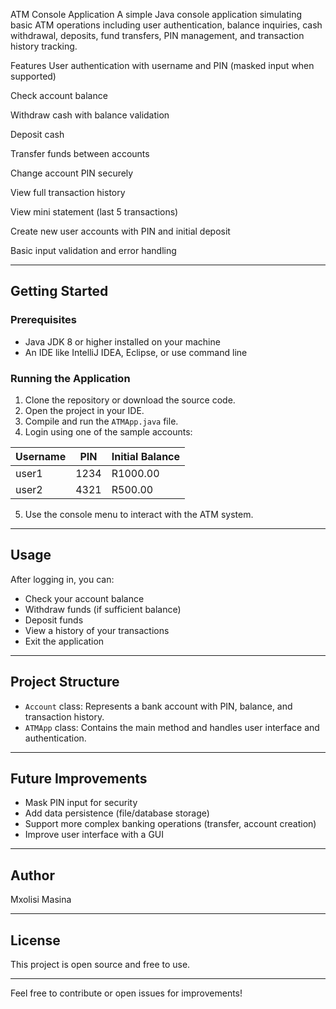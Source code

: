 ATM Console Application
A simple Java console application simulating basic ATM operations including user authentication, balance inquiries, cash withdrawal, deposits, fund transfers, PIN management, and transaction history tracking.

Features
User authentication with username and PIN (masked input when supported)

Check account balance

Withdraw cash with balance validation

Deposit cash

Transfer funds between accounts

Change account PIN securely

View full transaction history

View mini statement (last 5 transactions)

Create new user accounts with PIN and initial deposit

Basic input validation and error handling

---

## Getting Started

### Prerequisites

- Java JDK 8 or higher installed on your machine
- An IDE like IntelliJ IDEA, Eclipse, or use command line

### Running the Application

1. Clone the repository or download the source code.
2. Open the project in your IDE.
3. Compile and run the `ATMApp.java` file.
4. Login using one of the sample accounts:

| Username | PIN  | Initial Balance |
| -------- | ---- | --------------- |
| user1    | 1234 | R1000.00        |
| user2    | 4321 | R500.00         |

5. Use the console menu to interact with the ATM system.

---

## Usage

After logging in, you can:

- Check your account balance
- Withdraw funds (if sufficient balance)
- Deposit funds
- View a history of your transactions
- Exit the application

---

## Project Structure

- `Account` class: Represents a bank account with PIN, balance, and transaction history.
- `ATMApp` class: Contains the main method and handles user interface and authentication.

---

## Future Improvements

- Mask PIN input for security
- Add data persistence (file/database storage)
- Support more complex banking operations (transfer, account creation)
- Improve user interface with a GUI

---

## Author

Mxolisi Masina

---

## License

This project is open source and free to use.

---

Feel free to contribute or open issues for improvements!

